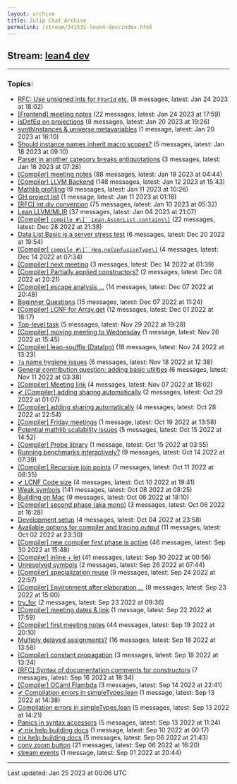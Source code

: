```yaml
---
layout: archive
title: Zulip Chat Archive
permalink: /stream/341532-lean4-dev/index.html
---
```


## Stream: [lean4 dev](https://leanprover-community.github.io/archive/stream/341532-lean4-dev/index.html)
---

### Topics:

* [RFC: Use unsigned ints for `FVarId` etc.](topic/RFC.3A.20Use.20unsigned.20ints.20for.20.60FVarId.60.20etc.2E.html) (8 messages, latest: Jan 24 2023 at 18:02)
* [\[Frontend\] meeting notes](topic/.5BFrontend.5D.20meeting.20notes.html) (22 messages, latest: Jan 24 2023 at 17:59)
* [isDefEq on projections](topic/isDefEq.20on.20projections.html) (8 messages, latest: Jan 20 2023 at 19:26)
* [synthInstances & universe metavariables](topic/synthInstances.20.26.20universe.20metavariables.html) (1 message, latest: Jan 20 2023 at 16:10)
* [Should instance names inherit macro scopes?](topic/Should.20instance.20names.20inherit.20macro.20scopes.3F.html) (5 messages, latest: Jan 18 2023 at 09:10)
* [Parser in another category breaks antiquotations](topic/Parser.20in.20another.20category.20breaks.20antiquotations.html) (3 messages, latest: Jan 18 2023 at 07:28)
* [\[Compiler\] meeting notes](topic/.5BCompiler.5D.20meeting.20notes.html) (88 messages, latest: Jan 18 2023 at 04:44)
* [\[Compiler\] LLVM Backend](topic/.5BCompiler.5D.20LLVM.20Backend.html) (148 messages, latest: Jan 12 2023 at 15:43)
* [Mathlib profiling](topic/Mathlib.20profiling.html) (9 messages, latest: Jan 11 2023 at 10:26)
* [GH project list](topic/GH.20project.20list.html) (1 message, latest: Jan 11 2023 at 01:18)
* [\[RFC\] Int.div convention](topic/.5BRFC.5D.20Int.2Ediv.20convention.html) (75 messages, latest: Jan 10 2023 at 05:32)
* [Lean LLVM/MLIR](topic/Lean.20LLVM.2FMLIR.html) (37 messages, latest: Jan 04 2023 at 21:07)
* [\[Compiler\] `compile #\[``Lean.AssocList.contains\]`](topic/.5BCompiler.5D.20.60compile.20.23.5B.60.60Lean.2EAssocList.2Econtains.5D.60.html) (22 messages, latest: Dec 28 2022 at 21:38)
* [Data.List.Basic is a server stress test](topic/Data.2EList.2EBasic.20is.20a.20server.20stress.20test.html) (6 messages, latest: Dec 20 2022 at 19:54)
* [\[Compiler\] `compile #\[``Heq.noConfusionType\]`](topic/.5BCompiler.5D.20.60compile.20.23.5B.60.60Heq.2EnoConfusionType.5D.60.html) (4 messages, latest: Dec 14 2022 at 07:34)
* [\[Compiler\] next meeting](topic/.5BCompiler.5D.20next.20meeting.html) (3 messages, latest: Dec 14 2022 at 01:39)
* [\[Compiler\] Partially applied constructors?](topic/.5BCompiler.5D.20Partially.20applied.20constructors.3F.html) (2 messages, latest: Dec 08 2022 at 20:21)
* [\[Compiler\] escape analysis ...](topic/.5BCompiler.5D.20escape.20analysis.20.2E.2E.2E.html) (14 messages, latest: Dec 07 2022 at 20:48)
* [Beginner Questions](topic/Beginner.20Questions.html) (15 messages, latest: Dec 07 2022 at 11:24)
* [\[Compiler\] LCNF for Array.get](topic/.5BCompiler.5D.20LCNF.20for.20Array.2Eget.html) (12 messages, latest: Dec 01 2022 at 18:17)
* [Top-level task](topic/Top-level.20task.html) (5 messages, latest: Nov 29 2022 at 19:28)
* [\[Compiler\] moving meeting to Wednesday](topic/.5BCompiler.5D.20moving.20meeting.20to.20Wednesday.html) (1 message, latest: Nov 26 2022 at 15:45)
* [\[Compiler\] lean-souffle (Datalog)](topic/.5BCompiler.5D.20lean-souffle.20(Datalog).html) (18 messages, latest: Nov 24 2022 at 13:23)
* [`?a` name hygiene issues](topic/.60.3Fa.60.20name.20hygiene.20issues.html) (6 messages, latest: Nov 18 2022 at 12:38)
* [General contribution question: adding basic utilities](topic/General.20contribution.20question.3A.20adding.20basic.20utilities.html) (6 messages, latest: Nov 11 2022 at 03:38)
* [\[Compiler\] Meeting link](topic/.5BCompiler.5D.20Meeting.20link.html) (4 messages, latest: Nov 07 2022 at 18:02)
* [✔ \[Compiler\] adding sharing automatically](topic/.E2.9C.94.20.5BCompiler.5D.20adding.20sharing.20automatically.html) (2 messages, latest: Oct 29 2022 at 01:07)
* [\[Compiler\] adding sharing automatically](topic/.5BCompiler.5D.20adding.20sharing.20automatically.html) (4 messages, latest: Oct 28 2022 at 22:54)
* [\[Compiler\] Friday meetings](topic/.5BCompiler.5D.20Friday.20meetings.html) (1 message, latest: Oct 19 2022 at 13:58)
* [Potential mathlib scalability issues](topic/Potential.20mathlib.20scalability.20issues.html) (5 messages, latest: Oct 15 2022 at 14:52)
* [\[Compiler\] Probe library](topic/.5BCompiler.5D.20Probe.20library.html) (1 message, latest: Oct 15 2022 at 03:55)
* [Running benchmarks interactively?](topic/Running.20benchmarks.20interactively.3F.html) (9 messages, latest: Oct 14 2022 at 07:39)
* [\[Compiler\] Recursive join points](topic/.5BCompiler.5D.20Recursive.20join.20points.html) (7 messages, latest: Oct 11 2022 at 08:35)
* [✔ LCNF Code size](topic/.E2.9C.94.20LCNF.20Code.20size.html) (4 messages, latest: Oct 10 2022 at 19:41)
* [Weak symbols](topic/Weak.20symbols.html) (141 messages, latest: Oct 08 2022 at 08:25)
* [Building on Mac](topic/Building.20on.20Mac.html) (9 messages, latest: Oct 06 2022 at 18:10)
* [\[Compiler\] second phase (aka mono)](topic/.5BCompiler.5D.20second.20phase.20(aka.20mono).html) (3 messages, latest: Oct 06 2022 at 16:28)
* [Development setup](topic/Development.20setup.html) (4 messages, latest: Oct 04 2022 at 23:58)
* [Available options for compiler and tracing output](topic/Available.20options.20for.20compiler.20and.20tracing.20output.html) (11 messages, latest: Oct 02 2022 at 23:30)
* [\[Compiler\] new compiler first phase is active](topic/.5BCompiler.5D.20new.20compiler.20first.20phase.20is.20active.html) (46 messages, latest: Sep 30 2022 at 15:48)
* [\[Compiler\] inline + let](topic/.5BCompiler.5D.20inline.20.2B.20let.html) (41 messages, latest: Sep 30 2022 at 00:56)
* [Unresolved symbols](topic/Unresolved.20symbols.html) (2 messages, latest: Sep 26 2022 at 07:44)
* [\[Compiler\] specialization reuse](topic/.5BCompiler.5D.20specialization.20reuse.html) (9 messages, latest: Sep 24 2022 at 22:57)
* [\[Compiler\] Environment after elaboration ...](topic/.5BCompiler.5D.20Environment.20after.20elaboration.20.2E.2E.2E.html) (8 messages, latest: Sep 23 2022 at 15:00)
* [try_for](topic/try_for.html) (2 messages, latest: Sep 23 2022 at 09:36)
* [\[Compiler\] meeting dates & link](topic/.5BCompiler.5D.20meeting.20dates.20.26.20link.html) (1 message, latest: Sep 22 2022 at 17:59)
* [\[Compiler\] first meeting notes](topic/.5BCompiler.5D.20first.20meeting.20notes.html) (44 messages, latest: Sep 19 2022 at 20:10)
* [Multiply delayed assignments?](topic/Multiply.20delayed.20assignments.3F.html) (16 messages, latest: Sep 18 2022 at 13:58)
* [\[Compiler\] constant propagation](topic/.5BCompiler.5D.20constant.20propagation.html) (3 messages, latest: Sep 18 2022 at 13:24)
* [\[RFC\] Syntax of documentation comments for constructors](topic/.5BRFC.5D.20Syntax.20of.20documentation.20comments.20for.20constructors.html) (7 messages, latest: Sep 16 2022 at 18:34)
* [\[Compiler\] OCaml Flambda](topic/.5BCompiler.5D.20OCaml.20Flambda.html) (3 messages, latest: Sep 14 2022 at 22:41)
* [✔ Compilation errors in simpleTypes.lean](topic/.E2.9C.94.20Compilation.20errors.20in.20simpleTypes.2Elean.html) (1 message, latest: Sep 13 2022 at 14:38)
* [Compilation errors in simpleTypes.lean](topic/Compilation.20errors.20in.20simpleTypes.2Elean.html) (5 messages, latest: Sep 13 2022 at 14:21)
* [Panics in syntax accessors](topic/Panics.20in.20syntax.20accessors.html) (5 messages, latest: Sep 13 2022 at 11:24)
* [✔ nix help building docs](topic/.E2.9C.94.20nix.20help.20building.20docs.html) (1 message, latest: Sep 10 2022 at 00:17)
* [nix help building docs](topic/nix.20help.20building.20docs.html) (5 messages, latest: Sep 06 2022 at 21:43)
* [conv zoom button](topic/conv.20zoom.20button.html) (21 messages, latest: Sep 06 2022 at 16:20)
* [stream events](topic/stream.20events.html) (1 message, latest: Sep 01 2022 at 20:44)

<hr><p>Last updated: Jan 25 2023 at 00:06 UTC</p>